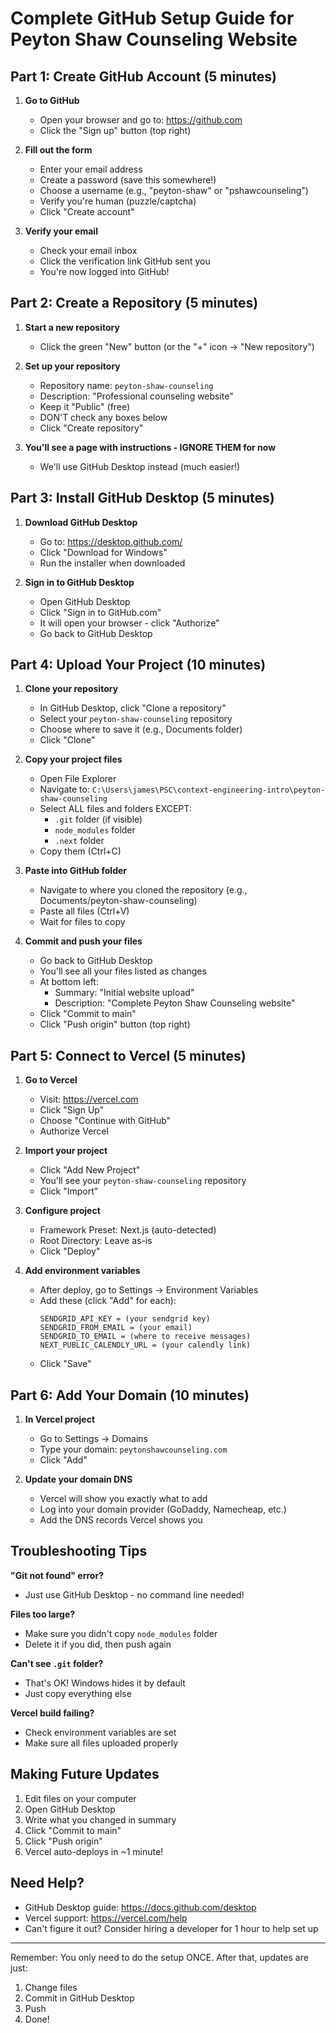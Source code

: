 # Complete GitHub Setup Guide for Peyton Shaw Counseling Website

## Part 1: Create GitHub Account (5 minutes)

1. **Go to GitHub**
   - Open your browser and go to: https://github.com
   - Click the "Sign up" button (top right)

2. **Fill out the form**
   - Enter your email address
   - Create a password (save this somewhere!)
   - Choose a username (e.g., "peyton-shaw" or "pshawcounseling")
   - Verify you're human (puzzle/captcha)
   - Click "Create account"

3. **Verify your email**
   - Check your email inbox
   - Click the verification link GitHub sent you
   - You're now logged into GitHub!

## Part 2: Create a Repository (5 minutes)

1. **Start a new repository**
   - Click the green "New" button (or the "+" icon → "New repository")
   
2. **Set up your repository**
   - Repository name: `peyton-shaw-counseling`
   - Description: "Professional counseling website"
   - Keep it "Public" (free)
   - DON'T check any boxes below
   - Click "Create repository"

3. **You'll see a page with instructions - IGNORE THEM for now**
   - We'll use GitHub Desktop instead (much easier!)

## Part 3: Install GitHub Desktop (5 minutes)

1. **Download GitHub Desktop**
   - Go to: https://desktop.github.com/
   - Click "Download for Windows"
   - Run the installer when downloaded

2. **Sign in to GitHub Desktop**
   - Open GitHub Desktop
   - Click "Sign in to GitHub.com"
   - It will open your browser - click "Authorize"
   - Go back to GitHub Desktop

## Part 4: Upload Your Project (10 minutes)

1. **Clone your repository**
   - In GitHub Desktop, click "Clone a repository"
   - Select your `peyton-shaw-counseling` repository
   - Choose where to save it (e.g., Documents folder)
   - Click "Clone"

2. **Copy your project files**
   - Open File Explorer
   - Navigate to: `C:\Users\james\PSC\context-engineering-intro\peyton-shaw-counseling`
   - Select ALL files and folders EXCEPT:
     - `.git` folder (if visible)
     - `node_modules` folder
     - `.next` folder
   - Copy them (Ctrl+C)

3. **Paste into GitHub folder**
   - Navigate to where you cloned the repository (e.g., Documents/peyton-shaw-counseling)
   - Paste all files (Ctrl+V)
   - Wait for files to copy

4. **Commit and push your files**
   - Go back to GitHub Desktop
   - You'll see all your files listed as changes
   - At bottom left:
     - Summary: "Initial website upload"
     - Description: "Complete Peyton Shaw Counseling website"
   - Click "Commit to main"
   - Click "Push origin" button (top right)

## Part 5: Connect to Vercel (5 minutes)

1. **Go to Vercel**
   - Visit: https://vercel.com
   - Click "Sign Up"
   - Choose "Continue with GitHub"
   - Authorize Vercel

2. **Import your project**
   - Click "Add New Project"
   - You'll see your `peyton-shaw-counseling` repository
   - Click "Import"

3. **Configure project**
   - Framework Preset: Next.js (auto-detected)
   - Root Directory: Leave as-is
   - Click "Deploy"

4. **Add environment variables**
   - After deploy, go to Settings → Environment Variables
   - Add these (click "Add" for each):
     ```
     SENDGRID_API_KEY = (your sendgrid key)
     SENDGRID_FROM_EMAIL = (your email)
     SENDGRID_TO_EMAIL = (where to receive messages)
     NEXT_PUBLIC_CALENDLY_URL = (your calendly link)
     ```
   - Click "Save"

## Part 6: Add Your Domain (10 minutes)

1. **In Vercel project**
   - Go to Settings → Domains
   - Type your domain: `peytonshawcounseling.com`
   - Click "Add"

2. **Update your domain DNS**
   - Vercel will show you exactly what to add
   - Log into your domain provider (GoDaddy, Namecheap, etc.)
   - Add the DNS records Vercel shows you

## Troubleshooting Tips

**"Git not found" error?**
- Just use GitHub Desktop - no command line needed!

**Files too large?**
- Make sure you didn't copy `node_modules` folder
- Delete it if you did, then push again

**Can't see `.git` folder?**
- That's OK! Windows hides it by default
- Just copy everything else

**Vercel build failing?**
- Check environment variables are set
- Make sure all files uploaded properly

## Making Future Updates

1. Edit files on your computer
2. Open GitHub Desktop
3. Write what you changed in summary
4. Click "Commit to main"
5. Click "Push origin"
6. Vercel auto-deploys in ~1 minute!

## Need Help?

- GitHub Desktop guide: https://docs.github.com/desktop
- Vercel support: https://vercel.com/help
- Can't figure it out? Consider hiring a developer for 1 hour to help set up

---

Remember: You only need to do the setup ONCE. After that, updates are just:
1. Change files
2. Commit in GitHub Desktop
3. Push
4. Done!